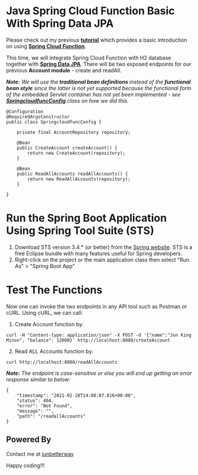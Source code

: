 # Java Spring Cloud Function Basic With Spring Data JPA
Please check out my previous __[tutorial](https://github.com/junbetterway/spring-cloud-func-basic)__ which provides a basic introduction on using __[Spring Cloud Function](https://spring.io/projects/spring-cloud-function)__. 

This time, we will integrate Spring Cloud Function with H2 database together with __[Spring Data JPA](https://spring.io/projects/spring-data-jpa)__. There will be two exposed endpoints for our previous __Account module__ - create and readAll. 

*__Note:__ We will use the __traditional bean definitions__ instead of the __functional bean style__ since the latter is not yet supported because the functional form of the embedded Servlet container has not yet been implemented - see __[SpringcloudfuncConfig](https://github.com/junbetterway/spring-cloud-func-jpa-basic/blob/main/src/main/java/com/junbetterway/serverless/springcloudfunc/config/SpringcloudfuncConfig.java)__.class on how we did this.*

```
@Configuration
@RequiredArgsConstructor
public class SpringcloudfuncConfig {

	private final AccountRepository repository;
	
	@Bean
	public CreateAccount createAccount() {
		return new CreateAccount(repository);
	}

	@Bean
	public ReadAllAccounts readAllAccounts() {
		return new ReadAllAccounts(repository);
	}
	
}
```

# Run the Spring Boot Application Using Spring Tool Suite (STS)
1. Download STS version 3.4.* (or better) from the [Spring website](https://spring.io/tools). STS is a free Eclipse bundle with many features useful for Spring developers.
2. Right-click on the project or the main application class then select "Run As" > "Spring Boot App"

# Test The Functions
Now one can invoke the two endpoints in any API tool such as Postman or cURL. Using cURL, we can call:
1. Create Account function by:

```
curl -H "Content-type: application/json" -X POST -d '{"name":"Jun King Minon", "balance": 12000}' http://localhost:8080/createAccount
```

2. Read ALL Accounts function by:

```
curl http://localhost:8080/readAllAccounts
```

*__Note:__ The endpoint is case-sensitive or else you will end up getting an error response similar to below:*

```
{
    "timestamp": "2021-02-28T14:08:07.816+00:00",
    "status": 404,
    "error": "Not Found",
    "message": "",
    "path": "/readallAccounts"
}
```

## Powered By
Contact me at [junbetterway](mailto:jkpminon12@yahoo.com)

Happy coding!!!
